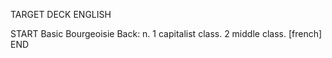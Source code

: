 TARGET DECK
ENGLISH

START
Basic
Bourgeoisie
Back: n. 1 capitalist class. 2 middle class. [french]
END
